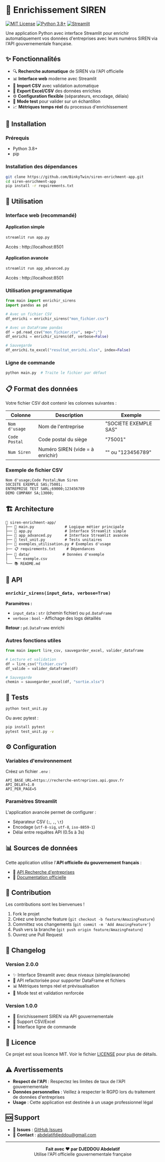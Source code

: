 # 🏢 Enrichissement SIREN

[![MIT License](https://img.shields.io/badge/License-MIT-blue.svg)](https://opensource.org/licenses/MIT)
[![Python 3.8+](https://img.shields.io/badge/python-3.8+-brightgreen.svg)](https://python.org)
[![Streamlit](https://img.shields.io/badge/Streamlit-1.40+-red.svg)](https://streamlit.io)

Une application Python avec interface Streamlit pour enrichir automatiquement vos données d'entreprises avec leurs numéros SIREN via l'API gouvernementale française.

## ✨ Fonctionnalités

- 🔍 **Recherche automatique** de SIREN via l'API officielle
- 📊 **Interface web** moderne avec Streamlit
- 📁 **Import CSV** avec validation automatique
- 💾 **Export Excel/CSV** des données enrichies
- ⚙️ **Configuration flexible** (séparateurs, encodage, délais)
- 🧪 **Mode test** pour valider sur un échantillon
- 📈 **Métriques temps réel** du processus d'enrichissement

## 🚀 Installation

### Prérequis
- Python 3.8+
- pip

### Installation des dépendances

```bash
git clone https://github.com/BinkyTwin/siren-enrichment-app.git
cd siren-enrichment-app
pip install -r requirements.txt
```

## 📖 Utilisation

### Interface web (recommandé)

#### Application simple
```bash
streamlit run app.py
```
Accès : http://localhost:8501

#### Application avancée
```bash
streamlit run app_advanced.py
```
Accès : http://localhost:8501

### Utilisation programmatique

```python
from main import enrichir_sirens
import pandas as pd

# Avec un fichier CSV
df_enrichi = enrichir_sirens("mon_fichier.csv")

# Avec un DataFrame pandas
df = pd.read_csv("mon_fichier.csv", sep=";")
df_enrichi = enrichir_sirens(df, verbose=False)

# Sauvegarde
df_enrichi.to_excel("resultat_enrichi.xlsx", index=False)
```

### Ligne de commande

```python
python main.py  # Traite le fichier par défaut
```

## 📋 Format des données

Votre fichier CSV doit contenir les colonnes suivantes :

| Colonne | Description | Exemple |
|---------|-------------|---------|
| `Nom d'usage` | Nom de l'entreprise | "SOCIETE EXEMPLE SAS" |
| `Code Postal` | Code postal du siège | "75001" |
| `Num Siren` | Numéro SIREN (vide = à enrichir) | "" ou "123456789" |

### Exemple de fichier CSV

```csv
Nom d'usage;Code Postal;Num Siren
SOCIETE EXEMPLE SAS;75001;
ENTREPRISE TEST SARL;69000;123456789
DEMO COMPANY SA;13000;
```

## 🏗️ Architecture

```
📁 siren-enrichment-app/
├── 📄 main.py              # Logique métier principale
├── 📱 app.py               # Interface Streamlit simple
├── 🚀 app_advanced.py      # Interface Streamlit avancée
├── 🧪 test_unit.py         # Tests unitaires
├── 📝 exemples_utilisation.py # Exemples d'usage
├── 📋 requirements.txt     # Dépendances
├── 📂 data/               # Données d'exemple
│   └── exemple.csv
└── 📚 README.md
```

## 🔧 API

### `enrichir_sirens(input_data, verbose=True)`

**Paramètres :**
- `input_data` : `str` (chemin fichier) ou `pd.DataFrame`
- `verbose` : `bool` - Affichage des logs détaillés

**Retour :** `pd.DataFrame` enrichi

### Autres fonctions utiles

```python
from main import lire_csv, sauvegarder_excel, valider_dataframe

# Lecture et validation
df = lire_csv("fichier.csv")
df_valide = valider_dataframe(df)

# Sauvegarde
chemin = sauvegarder_excel(df, "sortie.xlsx")
```

## 🧪 Tests

```bash
python test_unit.py
```

Ou avec pytest :
```bash
pip install pytest
pytest test_unit.py -v
```

## ⚙️ Configuration

### Variables d'environnement

Créez un fichier `.env` :
```env
API_BASE_URL=https://recherche-entreprises.api.gouv.fr
API_DELAY=1.0
API_PER_PAGE=5
```

### Paramètres Streamlit

L'application avancée permet de configurer :
- Séparateur CSV (`;`, `,`, `\t`)
- Encodage (`utf-8-sig`, `utf-8`, `iso-8859-1`)
- Délai entre requêtes API (0.5s à 3s)

## 📊 Sources de données

Cette application utilise l'**API officielle du gouvernement français** :
- 🔗 [API Recherche d'entreprises](https://recherche-entreprises.api.gouv.fr)
- 📖 [Documentation officielle](https://recherche-entreprises.api.gouv.fr/docs)

## 🤝 Contribution

Les contributions sont les bienvenues !

1. Fork le projet
2. Créez une branche feature (`git checkout -b feature/AmazingFeature`)
3. Committez vos changements (`git commit -m 'Add AmazingFeature'`)
4. Push vers la branche (`git push origin feature/AmazingFeature`)
5. Ouvrez une Pull Request

## 📝 Changelog

### Version 2.0.0
- ✨ Interface Streamlit avec deux niveaux (simple/avancée)
- 🔧 API refactorisée pour supporter DataFrame et fichiers
- 📊 Métriques temps réel et prévisualisation
- 🧪 Mode test et validation renforcée

### Version 1.0.0
- 🎯 Enrichissement SIREN via API gouvernementale
- 📁 Support CSV/Excel
- 🐍 Interface ligne de commande

## 📄 Licence

Ce projet est sous licence MIT. Voir le fichier [LICENSE](LICENSE) pour plus de détails.

## ⚠️ Avertissements

- **Respect de l'API** : Respectez les limites de taux de l'API gouvernementale
- **Données personnelles** : Veillez à respecter le RGPD lors du traitement de données d'entreprises
- **Usage** : Cette application est destinée à un usage professionnel légal

## 🆘 Support

- 🐛 **Issues** : [GitHub Issues](https://github.com/BinkyTwin/siren-enrichment-app/issues)
- 📧 **Contact** : abdelatifdjeddou@gmail.com

---

<div align="center">
  <strong>Fait avec ❤️ par DJEDDOU Abdelatif</strong><br>
  Utilise l'API officielle gouvernementale française
</div>
